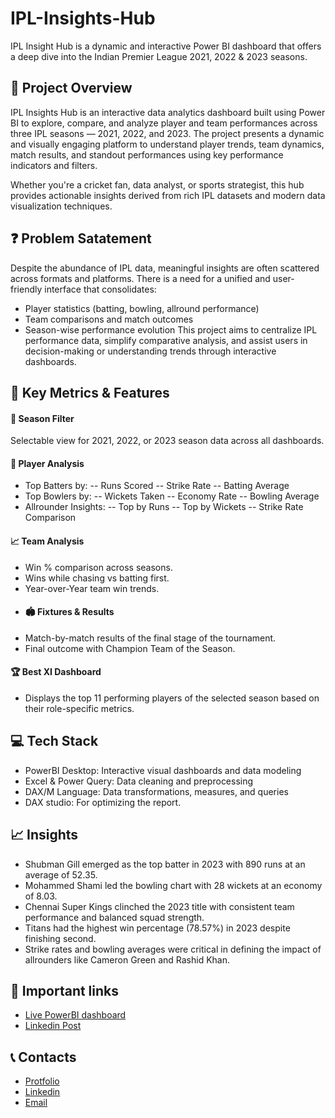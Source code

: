 # IPL-Insights-Hub
IPL Insight Hub is a dynamic and interactive Power BI dashboard that offers a deep dive into the Indian Premier League 2021, 2022 &amp; 2023 seasons.

## 🧾 Project Overview
IPL Insights Hub is an interactive data analytics dashboard built using Power BI to explore, compare, and analyze player and team performances across three IPL seasons — 2021, 2022, and 2023. The project presents a dynamic and visually engaging platform to understand player trends, team dynamics, match results, and standout performances using key performance indicators and filters.

Whether you're a cricket fan, data analyst, or sports strategist, this hub provides actionable insights derived from rich IPL datasets and modern data visualization techniques.

## ❓ Problem Satatement
Despite the abundance of IPL data, meaningful insights are often scattered across formats and platforms. There is a need for a unified and user-friendly interface that consolidates:
- Player statistics (batting, bowling, allround performance)
- Team comparisons and match outcomes
- Season-wise performance evolution
This project aims to centralize IPL performance data, simplify comparative analysis, and assist users in decision-making or understanding trends through interactive dashboards.

## 🔑 Key Metrics & Features
#### 📅 Season Filter
Selectable view for 2021, 2022, or 2023 season data across all dashboards.
#### 🧢 Player Analysis
- Top Batters by:
-- Runs Scored
-- Strike Rate
-- Batting Average
- Top Bowlers by:
-- Wickets Taken
-- Economy Rate
-- Bowling Average
- Allrounder Insights:
-- Top by Runs
-- Top by Wickets
-- Strike Rate Comparison
#### 📈 Team Analysis
- Win % comparison across seasons.
- Wins while chasing vs batting first.
- Year-over-Year team win trends.
- #### 🏟️ Fixtures & Results
- Match-by-match results of the final stage of the tournament.
- Final outcome with Champion Team of the Season.
#### 🏆 Best XI Dashboard
- Displays the top 11 performing players of the selected season based on their role-specific metrics.

## 💻 Tech Stack
- PowerBI Desktop: Interactive visual dashboards and data modeling
- Excel & Power Query: Data cleaning and preprocessing
- DAX/M Language: Data transformations, measures, and queries
- DAX studio: For optimizing the report.

## 📈 Insights
- Shubman Gill emerged as the top batter in 2023 with 890 runs at an average of 52.35.
- Mohammed Shami led the bowling chart with 28 wickets at an economy of 8.03.
- Chennai Super Kings clinched the 2023 title with consistent team performance and balanced squad strength.
- Titans had the highest win percentage (78.57%) in 2023 despite finishing second.
- Strike rates and bowling averages were critical in defining the impact of allrounders like Cameron Green and Rashid Khan.

## 🔗 Important links
- [Live PowerBI dashboard](https://app.powerbi.com/view?r=eyJrIjoiMmZmY2Q3ZmUtNDg3OC00MjNlLWJmODYtZjQ3MTk1ZDY1YmI3IiwidCI6ImM2ZTU0OWIzLTVmNDUtNDAzMi1hYWU5LWQ0MjQ0ZGM1YjJjNCJ9)
- [Linkedin Post]()

## 📞 Contacts
- [Protfolio](https://codebasics.io/portfolio/Suraj-Kant)
- [Linkedin](https://www.linkedin.com/in/surajkant9/)
- [Email](mailto:surajkant264@gmail.com)
